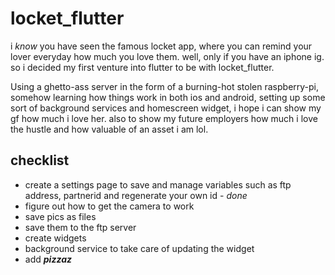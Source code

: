 # locket_flutter

i *know* you have seen the famous locket app, where you can remind your lover everyday how much you love them. well, only if you have an iphone ig. so i decided my first venture into flutter to be with locket_flutter.

Using a ghetto-ass server in the form of a burning-hot stolen raspberry-pi, somehow learning how things work in both ios and android, setting up some sort of background services and homescreen widget, i hope i can show my gf how much i love her. also to show my future employers how much i love the hustle and how valuable of an asset i am lol.

## checklist
- create a settings page to save and manage variables such as ftp address, partnerid and regenerate your own id - *done*
- figure out how to get the camera to work
- save pics as files
- save them to the ftp server
- create widgets
- background service to take care of updating the widget
- add **_pizzaz_**

